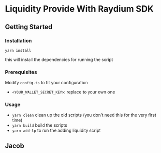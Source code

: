 # Liquidity Provide With Raydium SDK

## Getting Started
### Installation

`yarn install`

this will install the dependencies for running the script

### Prerequisites
Modify `config.ts` to fit your configuration

- `<YOUR_WALLET_SECRET_KEY>`: replace to your own one

### Usage

- `yarn clean` clean up the old scripts (you don't need this for the very first time)
- `yarn build` build the scripts
- `yarn add-lp` to run the adding liquidity script


## Jacob